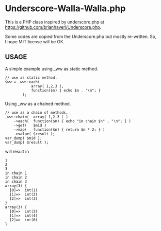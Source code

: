 Underscore-Walla-Walla.php
==========================

This is a PHP class inspired by underscore.php at 
https://github.com/brianhaveri/Underscore.php.

Some codes are copied from the Underscore.php but mostly 
re-written. So, I hope MIT license will be OK. 

USAGE
-----

A simple example using _ww as static method. 

    // use as static method. 
    $ww = _ww::each( 
                array( 1,2,3 ), 
                function($n) { echo $n . "\n"; } 
            );

Using _ww as a chained method. 

    // use as a chain of methods. 
    _ww::chain(  array( 1,2,3 ) )
        ->each(  function($n) { echo "in chain $n" . "\n"; } )
        ->get(   $mid )
        ->map(   function($n) { return $n * 2; } )
        ->value( $result );
    var_dump( $mid );
    var_dump( $result );

will result in 

    1
    2
    3
    in chain 1
    in chain 2
    in chain 3
    array(3) {
      [0]=>  int(1)
      [1]=>  int(2)
      [2]=>  int(3)
    }
    array(3) {
      [0]=>  int(2)
      [1]=>  int(4)
      [2]=>  int(6)
    }

